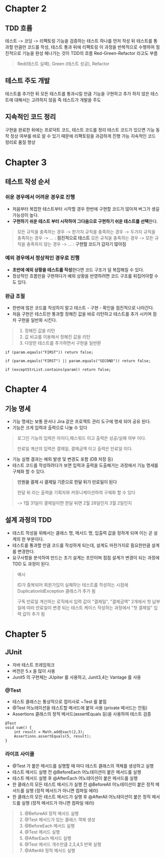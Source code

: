 # Chapter 2
## TDD 흐름
테스트 -> 코딩 -> 리팩토링
기능을 검증하는 테스트 하나를 먼저 작성 뒤 테스트를 통과할 만큼만 코드를 작성, 테스트 통과 뒤에 리팩토링
이 과정을 반복적으로 수행하여 점진적으로 기능을 완성 해나가는 것이 TDD의 흐름
Red-Green-Refactor 라고도 부름

> Red(테스트 실패), Green (테스트 성공), Refactor

## 테스트 주도 개발
테스트를 추가한 뒤 모든 테스트를 통과시킬 만큼 기능을 구현하고 추가 하지 않은 테스트에 대해서는 고려하지 않음
즉 테스트가 개발을 주도

## 지속적인 코드 정리
구현을 완료한 뒤에는 프로덕트 코드, 테스트 코드를 정리
테스트 코드가 있으면 기능 동작 정상 여부를 바로 알 수 있기 때문에 리팩토링을 과감하게 진행 가능
지속적인 코드 정리로 품질 향상

# Chapter 3
## 테스트 작성 순서
### 쉬운 경우에서 어려운 경우로 진행
- 처음부터 복잡한 테스트부터 시작할 경우 한번에 구현할 코드가 많아져 버그가 생길 가능성이 높다.
- **구현하기 쉬운 테스트 부터 시작하여 그다음으로 구현하기 쉬운 테스트를 선택**한다.
> 모든 규칙을 충족하는 경우 -> 한가지 규칙을 충족하는 경우 -> 두가지 규칙을 충족하는 경우 -> ...  : **점진적으로 테스트**
> 모든 규칙을 충족하는 경우 -> 모든 규칙을 충족하지 않는 경우 -> ... : **구현할 코드가 갑자기 많아짐**

### 예외 경우에서 정상적인 경우로 진행
- **초반에 예외 상황을 테스트를 작성**한다면 코드 구조가 덜 복잡해질 수 있다.
- 정상적인 흐름만을 구현하다가 예외 상황을 반영하려면 코드 구조를 뒤집어야할 수도 있다.

### 완급 조절
- 한번에 많은 코드를 작성하지 말고 테스트 - 구현 - 확인을 점진적으로 나아간다.
- 처음 구현은 테스트만 통과할 정해진 값을 바로 리턴하고 테스트를 추가 시키며 점차 구현을 일반화 시킨다.
> 1. 정해진 값을 리턴
> 2. 값 비교를 이용해서 정해진 값을 리턴
> 3. 다양한 테스트를 추가하면서 구현을 일반환
```
if (param.eqauls("FIRST")) return false;

if (param.eqauls("FIRST") || param.equals("SECOND")) return false;

if (exceptStrList.contains(param)) return false;

```

# Chapter 4
## 기능 명세
- 기능 명세는 보통 문서나 Jira 같은 프로젝트 관리 도구에 명세 되어 공유 된다.
- 기능은 크게 입력과 출력으로 나눌 수 있다

> 로그인 기능의 입력은 아이디,패스워드 이고 출력은 성공/실패 여부 이다.
> 
> 만료일 계산의 입력은 결제일, 결제금액 이고 출력은 만료일 이다.
- 기능 실행 결과는 예외 발생 및 변경도 포함 (DB 저장 등)
- 테스트 코드를 작성하려다가 보면 입력과 출력을 도출해가는 과정에서 기능 명세를 구체화 할 수 있다.
> **만원을 결제 시 결제일 기준으로 한달 뒤가 만료일이 된다**
> 
> 한달 뒤 라는 출력을 기획자와 커뮤니케이션하여 구체화 할 수 있다
> 
> -> 1월 31일이 결제일이면 한달 뒤면 2월 28일인지 3월 2일인지

## 설계 과정의 TDD
- 테스트 작성을 위해서는 클래스 명, 메서드 명, 입출력 값을 정하게 되며 이는 곧 설계의 한 부분이다.
- 테스트를 통과할 만큼 코드를 작성하게 되는데, 설계도 마찬가지로 필요한만큼 설계를 변경한다.
- 요구사항을 분석하여 만드는 초기 설계는 초안이며 점점 설계가 변경이 되는 과정에 TDD 도 과정이 된다.

> 예시
> 
> ID가 중복되어 회원가입이 실패하는 테스트를 작성하는 시점에 DuplicationIdException 클래스가 추가 됨
> 
> 구독 만료일 계산하는 로직에서 입력 값이 "결제일", "결제금액" 2개에서 첫 납부일에 따라 만료일이 변경 되는 테스트 케이스 작성하는 과정에서 "첫 결제일" 입력 값이 추가 됨

# Chapter 5
## JUnit
- 자바 테스트 프레임워크
- 버전은 5.x 을 많이 사용
- Junit5 의 구현체는 JUpiter 를 사용하고, Junit3,4는 Vantage 를 사용
### @Test
- 테스트 클래스는 통상적으로 접미사로 ~Test 를 붙힘
- @Test 어노테이션을 테스트할 메서드에 붙혀 사용 (private 메서드는 안됨)
- Assertions 클래스의 정적 메서드(assertEquals 등)을 사용하여 테스트 검증
```
@Test
void sum() {
    int result = Math.addExact(2,3);
    Assertions.assertEquals(5, result);
}
```

### 라이프 사이클
- @Test 가 붙은 메서드를 실행할 때 마다 테스트 클래스의 객체를 생성하고 실행
- 테스트 메서드 실행 전 @BeforeEach 어노테이션이 붙은 메서드를 실행
- 테스트 메서드 실행 후 @AfterEach 어노테이션이 붙은 메서드를 실행
- 한 클래스의 모든 테스트 메서드가 실행 전 @BeforeAll 어노테이션이 붙은 정적 메서드를 실행 (정적 메서드가 아니면 컴파일 에러)
- 한 클래스의 모든 테스트 메서드가 실행 후 @AfterAll 어노테이션이 붙은 정적 메서드를 실행 (정적 메서드가 아니면 컴파일 에러)

>1. @BeforeAll 정적 메서드 실행
>2. @Test 메서드가 있는 클래스 객체 생성
>3. @BeforeEach 메서드 실행
>4. @Test 메서드 실행
>5. @AfterEach 메서드 실행
>6. @Test 메서드 개수만큼 2,3,4,5 반복 실행
>7. @AfterAll 정적 메서드 실행